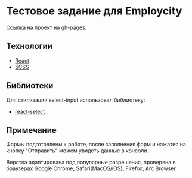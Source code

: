 # Тестовое задание для Employcity
[Ссылка](https://vlad-maker.github.io/employ-test/) на проект на gh-pages.

## Технологии
- [React](https://ru.legacy.reactjs.org/)
- [SCSS](https://sass-scss.ru/)

## Библиотеки
Для стилизации select-input использовал библиотеку:
- [react-select](https://react-select.com/home)

## Примечание
Формы подготовлены к работе, после заполнения форм и нажатия на кнопку "Отправить" можем увидеть данные в консоли. 

Верстка адаптирована под популярные разрешения, проверена в браузерах Google Chrome, Safari(MacOS/iOS), Firefox, Arc Browser.

